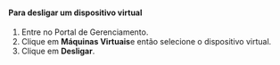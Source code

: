 #### <a name="to-shut-down-a-virtual-device"></a>Para desligar um dispositivo virtual
1. Entre no Portal de Gerenciamento.
2. Clique em **Máquinas Virtuais**e então selecione o dispositivo virtual.
3. Clique em **Desligar**.



<!--HONumber=Jan17_HO1-->


